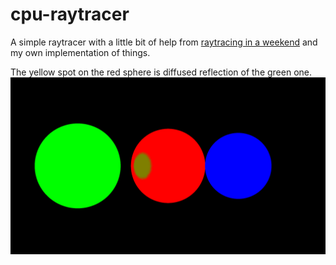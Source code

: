 # cpu-raytracer
A simple raytracer with a little bit of help from [raytracing in a weekend](https://raytracing.github.io/books/RayTracingInOneWeekend.html) and my own implementation of things.

The yellow spot on the red sphere is diffused reflection of the green one.
![Image of Example](out.png)